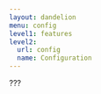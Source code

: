 ```yaml
---
layout: dandelion
menu: config
level1: features
level2:
  url: config
  name: Configuration
---
```


???